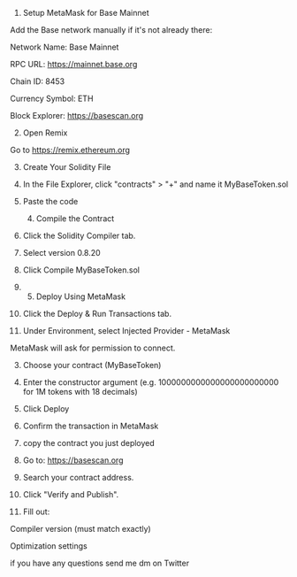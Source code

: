 1. Setup MetaMask for Base Mainnet

Add the Base network manually if it's not already there:

Network Name: Base Mainnet

RPC URL: https://mainnet.base.org

Chain ID: 8453

Currency Symbol: ETH

Block Explorer: https://basescan.org

2. Open Remix

Go to https://remix.ethereum.org

3. Create Your Solidity File

1. In the File Explorer, click "contracts" > "+" and name it MyBaseToken.sol


2. Paste the code

   4. Compile the Contract

1. Click the Solidity Compiler tab.


2. Select version 0.8.20


3. Click Compile MyBaseToken.sol
4. 5. Deploy Using MetaMask

1. Click the Deploy & Run Transactions tab.


2. Under Environment, select Injected Provider - MetaMask

MetaMask will ask for permission to connect.



3. Choose your contract (MyBaseToken)


4. Enter the constructor argument (e.g. 1000000000000000000000000 for 1M tokens with 18 decimals)


5. Click Deploy


6. Confirm the transaction in MetaMask

8. copy the contract you just deployed


1. Go to: https://basescan.org


2. Search your contract address.



4. Click "Verify and Publish".


5. Fill out:

Compiler version (must match exactly)

Optimization settings

if you have any questions send me dm on Twitter 
